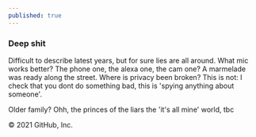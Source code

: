 ```yaml
---
published: true
---
```

### Deep shit
Difficult to describe latest years, but for sure lies are all around. What mic works better? The phone one, the alexa one, the cam one? A marmelade was ready along the street. Where is privacy been broken? This is not: I check that you dont do something bad, this is 'spying anything about someone'.

Older family? Ohh, the princes of the liars the 'it's all mine' world, tbc

© 2021 GitHub, Inc.
